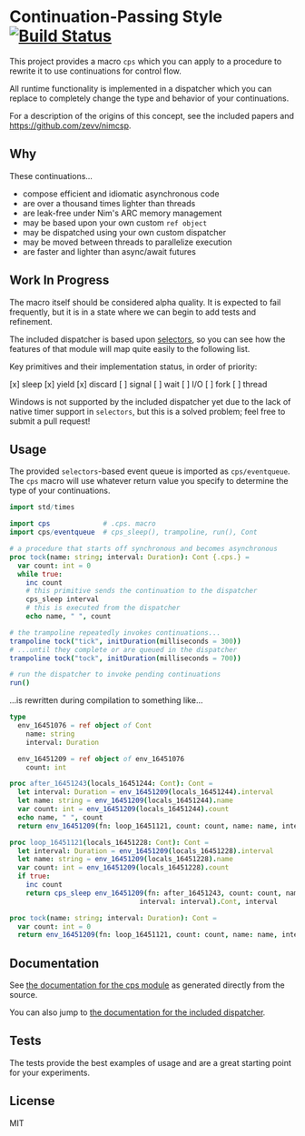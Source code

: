 # Continuation-Passing Style [![Build Status](https://travis-ci.org/disruptek/cps.svg?branch=master)](https://travis-ci.org/disruptek/cps)

This project provides a macro `cps` which you can apply to a procedure to
rewrite it to use continuations for control flow.

All runtime functionality is implemented in a dispatcher which you can replace
to completely change the type and behavior of your continuations.

For a description of the origins of this concept, see the included papers
and https://github.com/zevv/nimcsp.

## Why

These continuations...

- compose efficient and idiomatic asynchronous code
- are over a thousand times lighter than threads
- are leak-free under Nim's ARC memory management
- may be based upon your own custom `ref object`
- may be dispatched using your own custom dispatcher
- may be moved between threads to parallelize execution
- are faster and lighter than async/await futures

## Work In Progress

The macro itself should be considered alpha quality. It is expected to
fail frequently, but it is in a state where we can begin to add tests and
refinement.

The included dispatcher is based upon
[selectors](https://nim-lang.org/docs/selectors.html), so you can see how the
features of that module will map quite easily to the following list.

Key primitives and their implementation status, in order of priority:

[x] sleep
[x] yield
[x] discard
[ ] signal
[ ] wait
[ ] I/O
[ ] fork
[ ] thread

Windows is not supported by the included dispatcher yet due to the lack of
native timer support in `selectors`, but this is a solved problem; feel free to
submit a pull request!

## Usage

The provided `selectors`-based event queue is imported as `cps/eventqueue`. The
`cps` macro will use whatever return value you specify to determine the type of
your continuations.

```nim
import std/times

import cps             # .cps. macro
import cps/eventqueue  # cps_sleep(), trampoline, run(), Cont

# a procedure that starts off synchronous and becomes asynchronous
proc tock(name: string; interval: Duration): Cont {.cps.} =
  var count: int = 0
  while true:
    inc count
    # this primitive sends the continuation to the dispatcher
    cps_sleep interval
    # this is executed from the dispatcher
    echo name, " ", count

# the trampoline repeatedly invokes continuations...
trampoline tock("tick", initDuration(milliseconds = 300))
# ...until they complete or are queued in the dispatcher
trampoline tock("tock", initDuration(milliseconds = 700))

# run the dispatcher to invoke pending continuations
run()
```
...is rewritten during compilation to something like...

```nim
type
  env_16451076 = ref object of Cont
    name: string
    interval: Duration

  env_16451209 = ref object of env_16451076
    count: int

proc after_16451243(locals_16451244: Cont): Cont =
  let interval: Duration = env_16451209(locals_16451244).interval
  let name: string = env_16451209(locals_16451244).name
  var count: int = env_16451209(locals_16451244).count
  echo name, " ", count
  return env_16451209(fn: loop_16451121, count: count, name: name, interval: interval).Cont

proc loop_16451121(locals_16451228: Cont): Cont =
  let interval: Duration = env_16451209(locals_16451228).interval
  let name: string = env_16451209(locals_16451228).name
  var count: int = env_16451209(locals_16451228).count
  if true:
    inc count
    return cps_sleep env_16451209(fn: after_16451243, count: count, name: name,
                                interval: interval).Cont, interval

proc tock(name: string; interval: Duration): Cont =
  var count: int = 0
  return env_16451209(fn: loop_16451121, count: count, name: name, interval: interval).Cont
```

## Documentation
See [the documentation for the cps module](https://disruptek.github.io/cps/cps.html) as generated directly from the source.

You can also jump to [the documentation for the included dispatcher](https://disruptek.github.io/cps/cps/eventqueue.html).

## Tests

The tests provide the best examples of usage and are a great starting point for
your experiments.

## License
MIT
